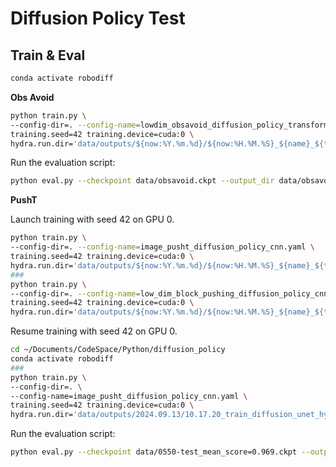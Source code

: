 # Diffusion Policy Test

## Train & Eval

```bash
conda activate robodiff
```

**Obs Avoid**

```bash
python train.py \
--config-dir=. --config-name=lowdim_obsavoid_diffusion_policy_transformer.yaml \
training.seed=42 training.device=cuda:0 \
hydra.run.dir='data/outputs/${now:%Y.%m.%d}/${now:%H.%M.%S}_${name}_${task_name}'
```

Run the evaluation script:

```bash
python eval.py --checkpoint data/obsavoid.ckpt --output_dir data/obsavoid_output --device cuda:0
```

**PushT**

Launch training with seed 42 on GPU 0.

```bash
python train.py \
--config-dir=. --config-name=image_pusht_diffusion_policy_cnn.yaml \
training.seed=42 training.device=cuda:0 \
hydra.run.dir='data/outputs/${now:%Y.%m.%d}/${now:%H.%M.%S}_${name}_${task_name}'
###
python train.py \
--config-dir=. --config-name=low_dim_block_pushing_diffusion_policy_cnn.yaml \
training.seed=42 training.device=cuda:0 \
hydra.run.dir='data/outputs/${now:%Y.%m.%d}/${now:%H.%M.%S}_${name}_${task_name}'
```

Resume training with seed 42 on GPU 0.

```bash
cd ~/Documents/CodeSpace/Python/diffusion_policy
conda activate robodiff
###
python train.py \
--config-dir=. \
--config-name=image_pusht_diffusion_policy_cnn.yaml \
training.seed=42 training.device=cuda:0 \
hydra.run.dir='data/outputs/2024.09.13/10.17.20_train_diffusion_unet_hybrid_pusht_image'
```

Run the evaluation script:

```bash
python eval.py --checkpoint data/0550-test_mean_score=0.969.ckpt --output_dir data/pusht_eval_output --device cuda:0
```
